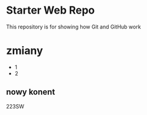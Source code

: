 # Starter Web Repo

This repository is for showing how Git and GitHub work
 # zmiany

 * 1
 * 2

 ## nowy konent

 223SW